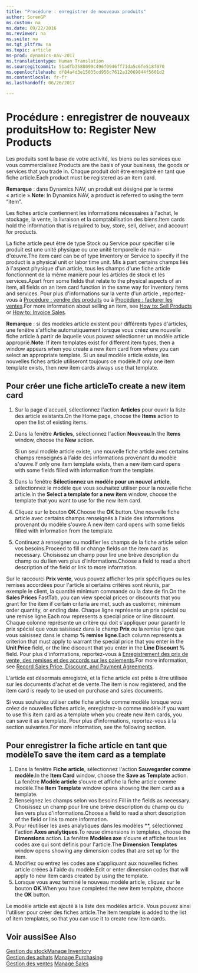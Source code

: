 ```yaml
---
title: "Procédure : enregistrer de nouveaux produits"
author: SorenGP
ms.custom: na
ms.date: 09/22/2016
ms.reviewer: na
ms.suite: na
ms.tgt_pltfrm: na
ms.topic: article
ms-prod: dynamics-nav-2017
ms.translationtype: Human Translation
ms.sourcegitcommit: 51adfb3588099c496f0946ff71da5c6fe518f070
ms.openlocfilehash: df84a4d3e15035cd956c7612a12069844f5601d2
ms.contentlocale: fr-fr
ms.lasthandoff: 06/26/2017

---
```


# <a name="how-to-register-new-products"></a><span data-ttu-id="84f8c-102">Procédure : enregistrer de nouveaux produits</span><span class="sxs-lookup"><span data-stu-id="84f8c-102">How to: Register New Products</span></span>

<span data-ttu-id="84f8c-103">Les produits sont la base de votre activité, les biens ou les services que vous commercialisez.</span><span class="sxs-lookup"><span data-stu-id="84f8c-103">Products are the basis of your business, the goods or services that you trade in.</span></span> <span data-ttu-id="84f8c-104">Chaque produit doit être enregistré en tant que fiche article.</span><span class="sxs-lookup"><span data-stu-id="84f8c-104">Each product must be registered as an item card.</span></span>

<span data-ttu-id="84f8c-105">**Remarque** : dans Dynamics NAV, un produit est désigné par le terme « article ».</span><span class="sxs-lookup"><span data-stu-id="84f8c-105">**Note**: In Dynamics NAV, a product is referred to using the term “item”.</span></span>

<span data-ttu-id="84f8c-106">Les fiches article contiennent les informations nécessaires à l'achat, le stockage, la vente, la livraison et la comptabilisation des biens.</span><span class="sxs-lookup"><span data-stu-id="84f8c-106">Item cards hold the information that is required to buy, store, sell, deliver, and account for products.</span></span>

<span data-ttu-id="84f8c-107">La fiche article peut être de type Stock ou Service pour spécifier si le produit est une unité physique ou une unité temporelle de main-d'œuvre.</span><span class="sxs-lookup"><span data-stu-id="84f8c-107">The item card can be of type Inventory or Service to specify if the product is a physical unit or labor time unit.</span></span> <span data-ttu-id="84f8c-108">Mis à part certains champs liés à l'aspect physique d'un article, tous les champs d'une fiche article fonctionnent de la même manière pour les articles de stock et les services.</span><span class="sxs-lookup"><span data-stu-id="84f8c-108">Apart from some fields that relate to the physical aspects of an item, all fields on an item card function in the same way for inventory items and services.</span></span> <span data-ttu-id="84f8c-109">Pour plus d'informations sur la vente d'un article , reportez-vous à [Procédure : vendre des produits](sales-how-sell-products.md) ou à [Procédure : facturer les ventes](sales-how-invoice-sales.md).</span><span class="sxs-lookup"><span data-stu-id="84f8c-109">For more information about selling an item, see [How to: Sell Products](sales-how-sell-products.md) or [How to: Invoice Sales](sales-how-invoice-sales.md).</span></span>

<span data-ttu-id="84f8c-110">**Remarque** : si des modèles article existent pour différents types d'articles, une fenêtre s'affiche automatiquement lorsque vous créez une nouvelle fiche article à partir de laquelle vous pouvez sélectionner un modèle article approprié.</span><span class="sxs-lookup"><span data-stu-id="84f8c-110">**Note**: If item templates exist for different item types, then a window appears when you create a new item card from where you can select an appropriate template.</span></span> <span data-ttu-id="84f8c-111">Si un seul modèle article existe, les nouvelles fiches article utiliseront toujours ce modèle.</span><span class="sxs-lookup"><span data-stu-id="84f8c-111">If only one item template exists, then new item cards always use that template.</span></span>

## <a name="to-create-a-new-item-card"></a><span data-ttu-id="84f8c-112">Pour créer une fiche article</span><span class="sxs-lookup"><span data-stu-id="84f8c-112">To create a new item card</span></span>
1. <span data-ttu-id="84f8c-113">Sur la page d'accueil, sélectionnez l'action **Articles** pour ouvrir la liste des article existants.</span><span class="sxs-lookup"><span data-stu-id="84f8c-113">On the Home page, choose the **Items** action to open the list of existing items.</span></span>  
2. <span data-ttu-id="84f8c-114">Dans la fenêtre **Articles**, sélectionnez l'action **Nouveau**.</span><span class="sxs-lookup"><span data-stu-id="84f8c-114">In the **Items** window, choose the **New** action.</span></span>

    <span data-ttu-id="84f8c-115">Si un seul modèle article existe, une nouvelle fiche article avec certains champs renseignés à l'aide des informations provenant du modèle s'ouvre.</span><span class="sxs-lookup"><span data-stu-id="84f8c-115">If only one item template exists, then a new item card opens with some fields filled with information from the template.</span></span>
3. <span data-ttu-id="84f8c-116">Dans la fenêtre **Sélectionnez un modèle pour un nouvel article**, sélectionnez le modèle que vous souhaitez utiliser pour la nouvelle fiche article.</span><span class="sxs-lookup"><span data-stu-id="84f8c-116">In the **Select a template for a new item** window, choose the template that you want to use for the new item card.</span></span>
4. <span data-ttu-id="84f8c-117">Cliquez sur le bouton **OK**.</span><span class="sxs-lookup"><span data-stu-id="84f8c-117">Choose the **OK** button.</span></span> <span data-ttu-id="84f8c-118">Une nouvelle fiche article avec certains champs renseignés à l'aide des informations provenant du modèle s'ouvre.</span><span class="sxs-lookup"><span data-stu-id="84f8c-118">A new item card opens with some fields filled with information from the template.</span></span>
5. <span data-ttu-id="84f8c-119">Continuez à renseigner ou modifier les champs de la fiche article selon vos besoins.</span><span class="sxs-lookup"><span data-stu-id="84f8c-119">Proceed to fill or change fields on the item card as necessary.</span></span> <span data-ttu-id="84f8c-120">Choisissez un champ pour lire une brève description du champ ou du lien vers plus d'informations.</span><span class="sxs-lookup"><span data-stu-id="84f8c-120">Choose a field to read a short description of the field or link to more information.</span></span>

<span data-ttu-id="84f8c-121">Sur le raccourci **Prix vente**, vous pouvez afficher les prix spécifiques ou les remises accordées pour l'article si certains critères sont réunis, par exemple le client, la quantité minimum commande ou la date de fin.</span><span class="sxs-lookup"><span data-stu-id="84f8c-121">On the **Sales Prices** FastTab, you can view special prices or discounts that you grant for the item if certain criteria are met, such as customer, minimum order quantity, or ending date.</span></span> <span data-ttu-id="84f8c-122">Chaque ligne représente un prix spécial ou une remise ligne.</span><span class="sxs-lookup"><span data-stu-id="84f8c-122">Each row represents a special price or line discount.</span></span> <span data-ttu-id="84f8c-123">Chaque colonne représente un critère qui doit s'appliquer pour garantir le prix spécial que vous saisissez dans le champ **Prix** ou la remise ligne que vous saisissez dans le champ **% remise ligne**.</span><span class="sxs-lookup"><span data-stu-id="84f8c-123">Each column represents a criterion that must apply to warrant the special price that you enter in the **Unit Price** field, or the line discount that you enter in the **Line Discount %** field.</span></span> <span data-ttu-id="84f8c-124">Pour plus d'informations, reportez-vous à [Enregistrement des prix de vente, des remises et des accords sur les paiements](sales-how-record-sales-price-discount-payment-agreements.md).</span><span class="sxs-lookup"><span data-stu-id="84f8c-124">For more information, see [Record Sales Price, Discount, and Payment Agreements](sales-how-record-sales-price-discount-payment-agreements.md).</span></span>

<span data-ttu-id="84f8c-125">L'article est désormais enregistré, et la fiche article est prête à être utilisée sur les documents d'achat et de vente.</span><span class="sxs-lookup"><span data-stu-id="84f8c-125">The item is now registered, and the item card is ready to be used on purchase and sales documents.</span></span>

<span data-ttu-id="84f8c-126">Si vous souhaitez utiliser cette fiche article comme modèle lorsque vous créez de nouvelles fiches article, enregistrez-la comme modèle.</span><span class="sxs-lookup"><span data-stu-id="84f8c-126">If you want to use this item card as a template when you create new item cards, you can save it as a template.</span></span> <span data-ttu-id="84f8c-127">Pour plus d'informations, reportez-vous à la section suivantes.</span><span class="sxs-lookup"><span data-stu-id="84f8c-127">For more information, see the following section.</span></span>

## <a name="to-save-the-item-card-as-a-template"></a><span data-ttu-id="84f8c-128">Pour enregistrer la fiche article en tant que modèle</span><span class="sxs-lookup"><span data-stu-id="84f8c-128">To save the item card as a template</span></span>
1. <span data-ttu-id="84f8c-129">Dans la fenêtre **Fiche article**, sélectionnez l'action **Sauvegarder comme modèle**.</span><span class="sxs-lookup"><span data-stu-id="84f8c-129">In the **Item Card** window, choose the **Save as Template** action.</span></span> <span data-ttu-id="84f8c-130">La fenêtre **Modèle article** s'ouvre et affiche la fiche article comme modèle.</span><span class="sxs-lookup"><span data-stu-id="84f8c-130">The **Item Template** window opens showing the item card as a template.</span></span>
2. <span data-ttu-id="84f8c-131">Renseignez les champs selon vos besoins.</span><span class="sxs-lookup"><span data-stu-id="84f8c-131">Fill in the fields as necessary.</span></span> <span data-ttu-id="84f8c-132">Choisissez un champ pour lire une brève description du champ ou du lien vers plus d'informations.</span><span class="sxs-lookup"><span data-stu-id="84f8c-132">Choose a field to read a short description of the field or link to more information.</span></span>
3. <span data-ttu-id="84f8c-133">Pour réutiliser les axes analytiques dans les modèles **, sélectionnez l'action **Axes analytiques**.</span><span class="sxs-lookup"><span data-stu-id="84f8c-133">To reuse dimensions in templates, choose the **Dimensions** action.</span></span> <span data-ttu-id="84f8c-134">La fenêtre **Modèles axe** s'ouvre et affiche tous les codes axe qui sont définis pour l'article.</span><span class="sxs-lookup"><span data-stu-id="84f8c-134">The **Dimension Templates** window opens showing any dimension codes that are set up for the item.</span></span>
4. <span data-ttu-id="84f8c-135">Modifiez ou entrez les codes axe s'appliquant aux nouvelles fiches article créées à l'aide du modèle.</span><span class="sxs-lookup"><span data-stu-id="84f8c-135">Edit or enter dimension codes that will apply to new item cards created by using the template.</span></span>
5. <span data-ttu-id="84f8c-136">Lorsque vous avez terminé le nouveau modèle article, cliquez sur le bouton **OK**.</span><span class="sxs-lookup"><span data-stu-id="84f8c-136">When you have completed the new item template, choose the **OK** button.</span></span>

<span data-ttu-id="84f8c-137">Le modèle article est ajouté à la liste des modèles article. Vous pouvez ainsi l'utiliser pour créer des fiches article.</span><span class="sxs-lookup"><span data-stu-id="84f8c-137">The item template is added to the list of item templates, so that you can use it to create new item cards.</span></span>

## <a name="see-also"></a><span data-ttu-id="84f8c-138">Voir aussi</span><span class="sxs-lookup"><span data-stu-id="84f8c-138">See Also</span></span>
  [<span data-ttu-id="84f8c-139">Gestion du stock</span><span class="sxs-lookup"><span data-stu-id="84f8c-139">Manage Inventory</span></span>](inventory-manage-inventory.md)  
<span data-ttu-id="84f8c-140">  [Gestion des achats](purchasing-manage-purchasing.md)</span><span class="sxs-lookup"><span data-stu-id="84f8c-140">  [Manage Purchasing](purchasing-manage-purchasing.md)</span></span>  
<span data-ttu-id="84f8c-141">  [Gestion des ventes](sales-manage-sales.md)</span><span class="sxs-lookup"><span data-stu-id="84f8c-141">  [Manage Sales](sales-manage-sales.md)</span></span>


